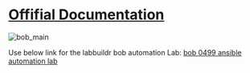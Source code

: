 # [Offifial Documentation](https://bob-builds-labs.github.io)


![bob_main](https://github.com/bob-builds-labs/bob-builds-labs.github.io/assets/159522483/06afa02f-fbf9-487f-aac3-cce58861a633)


Use below link for the labbuildr bob automation Lab:
[bob 0499 ansible automation lab](./docs/index.md)

